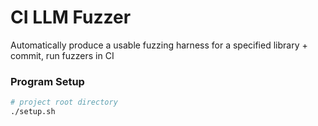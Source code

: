 # CI LLM Fuzzer

Automatically produce a usable fuzzing harness for a specified library + commit, run fuzzers in CI
### Program Setup

```bash
# project root directory
./setup.sh
```
